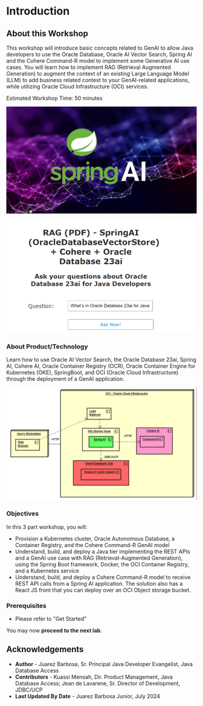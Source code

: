 # Introduction

## About this Workshop



This workshop will introduce basic concepts related to GenAI to allow Java developers to use the Oracle Database, Oracle AI Vector Search, Spring AI and the Cohere Command-R model to implement some Generative AI use cases. You will learn how to implement RAG (Retrieval Augmented Generation) to augment the context of an existing Large Language Model (LLM) to add business related context to your GenAI-related applications, while utilizing Oracle Cloud Infrastructure (OCI) services.

Estimated Workshop Time: 50 minutes

![spring-ai-image](images/spring-ai.png "spring ai")

![application](images/application-1.png "application")

### About Product/Technology

Learn how to use Oracle AI Vector Search, the Oracle Database 23ai, Spring AI, Cohere AI, Oracle Container Registry (OCR), Oracle Container Engine for Kubernetes (OKE), SpringBoot, and OCI (Oracle Cloud Infrastructure) through the deployment of a GenAI application.

<!-- 
include architecture diagram here -->
![intro architecture](images/architecture.png "architecture-diagram")

### Objectives

In this 3 part workshop, you will:

* Provision a Kubernetes cluster, Oracle Autonomous Database, a Container Registry, and the Cohere Command-R GenAI model
* Understand, build, and deploy a Java tier implementing the REST APIs and a GenAI use case with RAG (Retrieval-Augmented Generation), using the Spring Boot framework, Docker, the OCI Container Registry, and a Kubernetes service
* Understand, build, and deploy a Cohere Command-R model to receive REST API calls from a Spring AI application. The solution also has a React JS front that you can deploy over an OCI Object storage bucket.

### Prerequisites

* Please refer to "Get Started"

You may now **proceed to the next lab**.

## Acknowledgements

* **Author** - Juarez Barbosa, Sr. Principal Java Developer Evangelist, Java Database Access
* **Contributors** - Kuassi Mensah, Dir. Product Management, Java Database Access; Jean de Lavarene, Sr. Director of Development, JDBC/UCP
* **Last Updated By Date** - Juarez Barbosa Junior, July 2024
